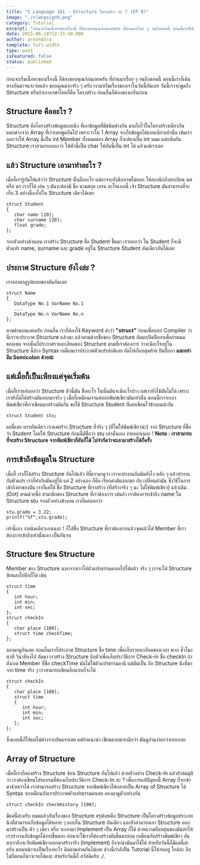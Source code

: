 ```yaml
---
title: "C Language 101 - Structure โครงสร้าง ฮ่ะ ? (EP.9)"
image: "./clangsign9.png"
category: Tutorial
excerpt: "ก่อนจะเริ่มเนื้อหาของเรื่องนี้ ก็ต้องขอบคุณก่อนเลยครับ ที่อ่านมาเรื่อย ๆ จนถึงตอนนี้ ตอนนี้เราก็เดินทางกันมาจนจะจบแล้ว ขอบคุณมากจริง ๆ ครับ"
date: 2015-06-14T12:33:50.000
author: arnondora
templete: full-width
type: post
isFeatured: false
status: published
---
```


ก่อนจะเริ่มเนื้อหาของเรื่องนี้ ก็ต้องขอบคุณก่อนเลยครับ ที่อ่านมาเรื่อย ๆ จนถึงตอนนี้ ตอนนี้เราก็เดินทางกันมาจนจะจบแล้ว ขอบคุณมากจริง ๆ ครับ
เรามาเริ่มเรื่องของเราในวันนี้กันเลย วันนี้เราจะพูดถึง Structure หรือถ้าเอาภาษาไทยก็คือ โครงสร้าง ก่อนอื่นก็ต้องของเกริ่นก่อน

## Structure คืออะไร ?
Structure คือโครงสร้างข้อมูลแบบนึง ที่เอาข้อมูลที่มีชนิดต่างกัน มาเก็บไว้ในโครงสร้างเดียวกัน แตกต่างจาก Array ที่เราเคยพูดกันไป เพราะว่าใน 1 Array จะเก็บข้อมูลได้แบบเดียวเท่านั้น เช่นเราบอกว่าให้ Array นี้เป็น int Member ทั้งหมดของ Array ก็จะต้องเป็น int หมด แต่กลับกัน Structure เราสามารถบอกว่า ให้ตัวนี้เป็น char ให้อันนี้เป็น int ได้ แล้วแต่เราเลย

## แล้ว Structure เอามาทำอะไร ?
เมื่อกี้เรารู้กันไปแล้วว่า Structure นั้นคืออะไร แต่อาจจะยังนึกภาพไม่ออก ให้ลองนึกถึงทะเบียน นศ หรือ นร เราก็ได้ เล่น ๆ มันจะต้องมี ชื่อ นามสกุล เกรด อะไรแบบนี้ เจ้า Structure มันสามารถที่จะเก็บ 3 อย่างนี้ลงไปใน Structure เดียวได้เลย

    struct Student
    {
       char name [20];
       char surname [20];
       float grade;
    };

จากตัวอย่างด้านบน เราสร้าง Structure ชื่อ Student ขึ้นมา เราบอกว่า ใน Student ก็จะมีตัวแปร name, surname และ grade อยู่ใน Structure Student อันเดียวกันได้เลย

## ประกาศ Structure ยังไงล่ะ ?
เราลองมาดูรูปแบบของมันกันเลย

    struct Name
    {
       DataType No.1 VarName No.1
       ...
       DataType No.n VarName No.n
    };

ตามด้านบนเลยครับ ก่อนอื่น เราก็ต้องใช้ Keyword คำว่า **"struct"** ก่อนเพื่อบอก Compiler ว่า นี่เราจะประกาศ Structure แล้วนะ แล้วตามด้วยชื่อของ Structure ถัดมาเปิดปีกกาเพื่อกำหนดขอบเขต
จากนั้นก็ประกาศรายละเอียดของ Structure ตามที่เราต้องการ ว่าจะมีอะไรอยู่ใน Structure นี้บ้าง Syntax เหมือนเราประกาศตัวแปรปกติเลย ถัดไปเกือบสุดท้าย ปิดปีกกา **และอย่าลืม Semicolon ด้วยล่ะ**

## แต่เมื่อกี้เป็นเพียงแค่จุดเริ่มต้น
เมื่อกี้เราแค่บอกว่า Structure ตัวนี้มัน ชื่ออะไร ในนั้นมันจะมีอะไรบ้าง แต่เรายังใช้มันไม่ได้ เพราะเรายังไม่ได้สร้างมันออกมาจริง ๆ เมื่อกี้เหมือนเราแค่บอกพิมพ์เขียวมันเท่านั้น ตอนนี้เราจะเอาพิมพ์เขียวที่เราเขียนมาสร้างมันกัน ขอใช้ Structure Student ที่เคยเขียนไว้ข้างบนล่ะกัน

    struct Student stu;

แค่นี้เลย บรรทัดเดียว เราแค่สร้าง Structure ที่จริง ๆ (ที่ไม่ใช่พิมพ์เขียวน่ะ) จาก Structure ที่ชื่อว่า Student โดยให้ Structure ก้อนนี้มีชื่อว่า stu เท่านั้นเอง ง่ายออกเนอะ !
**Note : เราสามารถที่จะสร้าง Structure จากพิมพ์เขียวกี่อันก็ได้ ไม่จำกัดว่าจะเอามาสร้างได้กี่ครั้ง**

## การเข้าถึงข้อมูลใน Structure
เมื่อกี้ เราก็ได้สร้าง Structure กันไปแล้ว ทีนี้เรามาดูว่า เราจะทำงานกับมันยังไง หลัก ๆ แล้วทำงานกับตัวแปร เราก็ทำกับมันอยู่ได้ แค่ 2 อย่างเอง ก็คือ เรียกค่ามันออกมา กับ เปลี่ยนค่ามัน ซึ่งวิธีในการเข้าถึงค่าของมัน เราก็แค่ใช้ ชื่อ Structure ที่เราสร้าง (ที่สร้างจริง ๆ นะ ไม่ใช่พิมพ์เขียว) แล้วเติม . (Dot) ตามด้วยชื่อ สามาชิกของ Structure ที่เราต้องการ เช่นถ้า เราต้องการเข้าถึง name ใน Structure stu จากตัวอย่างข้างบน เราก็แค่บอกว่า

    stu.grade = 3.22;
    printf("%f",stu.grade);

เท่านี้เอง ง่ายนิดเดียวเองเนอะ ! ก็ใส่ชื่อ Structure ที่เราต้องการแล้วจุดแล้วใส่ Member ที่เราต้องการเข้าถึงเท่านั้นเอง เป็นอันจบ

## Structure ซ้อน Structure
Member ของ Structure นอกจากเราใส่ตัวแปรธรรมดาลงไปได้แล้ว จริง ๆ เราจะใส่ Structure ซ้อนลงไปอีกก็ได้ เช่น

    struct time
    {
       int hour;
       int min;
       int sec;
    };
    struct checkIn
    {
       char place [100];
       struct time checkTime;
    };

ลองมาดูกันเลย ก่อนอื่นเราก็ประกาศ Structure ชื่อ time เพื่อเก็บรายละเอียดของเวลา พวก ชั่วโมง นาที วินาทีลงไป ถัดมา เราสร้าง Structure อีกตัวเพื่อเก็บประวัติการ Check-in ชื่อ checkIn ถ้าสังเกต Member ที่ชื่อ checkTime มันไม่ใช่ตัวแปรธรรมดานิ แต่มันเป็น อีก Structure นึงที่มาจาก time จริง ๆ เราสามารถเขียนอีกแบบก็จะได้

    struct checkIn
    {
       char place [100];
       struct time
       {
          int hour;
          int min;
          int sec;
       };
    };

ซึ่งแบบนี้ก็ให้ผลไม่ต่างจากอันแรกเลย แต่ถ้าแนะนำ เขียนแบบแรกดีกว่า มันดูอ่านง่ายกว่าเยอะเลย

## Array of Structure
เมื่อกี้เราก็ลองสร้าง Structure ซ้อน Structure กันไปแล้ว ด้วยตัวอย่าง Check-In แล้วถ้าสมมุติว่า เราต้องเขียนโปรแกรมที่ต้องเก็บประวัติการ Check-In ล่ะ ?
เพื่อการแก้ปัญหานี้ Array ก็จะเข้ามาช่วยเราได้ เราสามารถสร้าง Structure จากพิมพ์เขียวให้กลายเป็น Array of Structure ได้ Syntax จะเหมือนกับเราประกาศตัวแปรธรรมดาเลย ลองมาดูตัวอย่างกัน

    struct checkIn checkHistory [100];

มีแค่นี้ล่ะครับ หมดแล้วกับเรื่องของ Structure สรุปเลยคือ Structure เป็นโครงสร้างข้อมูลประเภทนึงที่สามารถเก็บข้อมูลได้หลาย ๆ แบบใน Structure อันเดียว และยังสามารถเอา Structure ออกมาสร้างเป็น ตัว ๆ เดียว หรือ จะเอามา Implement เป็น Array ก็ได้ ด้วยความยืดหยุ่นของมันทำให้เราทำงานกับข้อมูลได้ง่ายขึ้นมาก ก่อนจะใช้เราก็ต้องสร้างมันขึ้นมาก่อน เหมือนกับสร้างพิมพ์เขียว ถัดมาเราถึงจะจับพิมพ์เขียวออกมาสร้างจริง (Implement) ถึงจะนำมันมาใช้ได้
สำหรับวันนี้ก็มีแค่นี้ล่ะครับ ตอนหน้าจะเป็นเรื่องอะไร ติดตามอ่านกันได้เลย ช่วงนี้กำลังปั่น Tutorial นี้ให้จบอยู่ ใกล้ล่ะ อีกไม่กี่ตอนก็น่าจะจบได้และ สำหรับวันนี้ก็ สวัสดีครับ ./.
